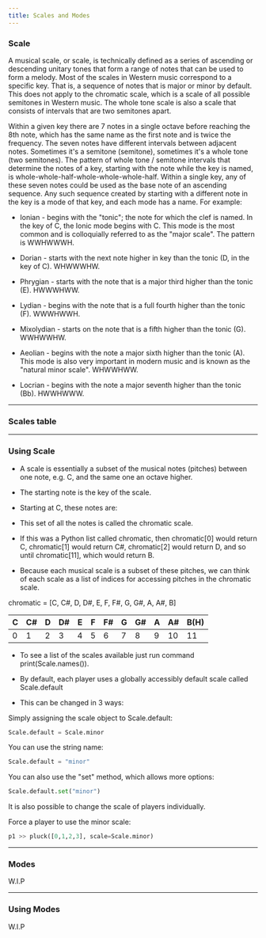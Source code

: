 ```yaml
---
title: Scales and Modes
---
```



### Scale

A musical scale, or scale, is technically defined as a series of ascending or descending unitary tones that form a range of notes that can be used to form a melody. Most of the scales in Western music correspond to a specific key. That is, a sequence of notes that is major or minor by default. This does not apply to the chromatic scale, which is a scale of all possible semitones in Western music. The whole tone scale is also a scale that consists of intervals that are two semitones apart.

Within a given key there are 7 notes in a single octave before reaching the 8th note, which has the same name as the first note and is twice the frequency. The seven notes have different intervals between adjacent notes. Sometimes it's a semitone (semitone), sometimes it's a whole tone (two semitones). The pattern of whole tone / semitone intervals that determine the notes of a key, starting with the note while the key is named, is whole-whole-half-whole-whole-whole-half. Within a single key, any of these seven notes could be used as the base note of an ascending sequence. Any such sequence created by starting with a different note in the key is a mode of that key, and each mode has a name. For example:

*   Ionian - begins with the "tonic"; the note for which the clef is named. In the key of C, the Ionic mode begins with C. This mode is the most common and is colloquially referred to as the "major scale". The pattern is WWHWWWH.
    
*   Dorian - starts with the next note higher in key than the tonic (D, in the key of C). WHWWWHW.
    
*   Phrygian - starts with the note that is a major third higher than the tonic (E). HWWWHWW.
    
*   Lydian - begins with the note that is a full fourth higher than the tonic (F). WWWHWWH.
    
*   Mixolydian - starts on the note that is a fifth higher than the tonic (G). WWHWWHW.
    
*   Aeolian - begins with the note a major sixth higher than the tonic (A). This mode is also very important in modern music and is known as the "natural minor scale". WHWWHWW.
    
*   Locrian - begins with the note a major seventh higher than the tonic (Bb). HWWHWWW.
    

---
### Scales table

<!-- ![Renardo Scales](../../../../assets/RenardoScales.svg) -->

---
### Using Scale


*   A scale is essentially a subset of the musical notes (pitches) between one note, e.g. C, and the same one an octave higher.
    
*   The starting note is the key of the scale.
    
*   Starting at C, these notes are:
    
*   This set of all the notes is called the chromatic scale.
    
*   If this was a Python list called chromatic, then chromatic[0] would return C, chromatic[1] would return C#, chromatic[2] would return D, and so until chromatic[11], which would return B.
    
*   Because each musical scale is a subset of these pitches, we can think of each scale as a list of indices for accessing pitches in the chromatic scale.
    

chromatic = [C, C#, D, D#, E, F, F#, G, G#, A, A#, B]

| **C**  | **C#** | **D**  | **D#** | **E**  |  **F** | **F#** | **G**  | **G#** | **A**  | **A#** |**B(H)**|
| ------ | ------ | ------ | ------ | ------ | ------ | ------ | ------ | ------ | ------ | ------ | ------ |
|   0    |    1   |    2   |    3   |    4   |    5   |    6   |    7   |    8   |    9   |   10   |   11   |


*   To see a list of the scales available just run command print(Scale.names()).
    
*   By default, each player uses a globally accessibly default scale called Scale.default
    
*   This can be changed in 3 ways:
    

Simply assigning the scale object to Scale.default:
```python
Scale.default = Scale.minor
```

You can use the string name:
```python
Scale.default = "minor"
```

You can also use the "set" method, which allows more options:
```python
Scale.default.set("minor")
```

It is also possible to change the scale of players individually.

Force a player to use the minor scale:
```python
p1 >> pluck([0,1,2,3], scale=Scale.minor)
```


---
### Modes

W.I.P

---
### Using Modes

W.I.P
